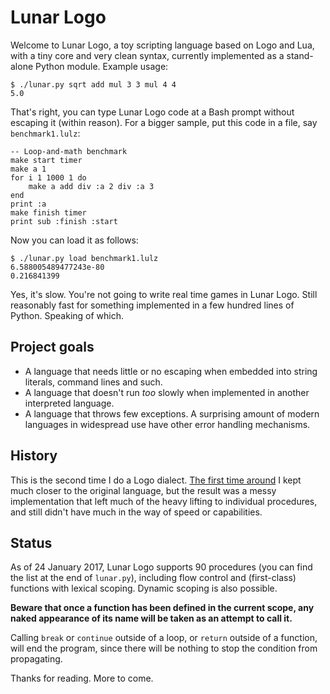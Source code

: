 Lunar Logo
==========


Welcome to Lunar Logo, a toy scripting language based on Logo and Lua, with a tiny core and very clean syntax, currently implemented as a stand-alone Python module. Example usage:

	$ ./lunar.py sqrt add mul 3 3 mul 4 4
	5.0

That's right, you can type Lunar Logo code at a Bash prompt without escaping it (within reason). For a bigger sample, put this code in a file, say `benchmark1.lulz`:

	-- Loop-and-math benchmark
	make start timer
	make a 1
	for i 1 1000 1 do
		make a add div :a 2 div :a 3
	end
	print :a
	make finish timer
	print sub :finish :start

Now you can load it as follows:

	$ ./lunar.py load benchmark1.lulz
	6.588005489477243e-80
	0.216841399

Yes, it's slow. You're not going to write real time games in Lunar Logo. Still reasonably fast for something implemented in a few hundred lines of Python. Speaking of which.

Project goals
-------------

- A language that needs little or no escaping when embedded into string literals, command lines and such.
- A language that doesn't run *too* slowly when implemented in another interpreted language.
- A language that throws few exceptions. A surprising amount of modern languages in widespread use have other error handling mechanisms.

History
-------

This is the second time I do a Logo dialect. [The first time around][ll] I kept much closer to the original language, but the result was a messy implementation that left much of the heavy lifting to individual procedures, and still didn't have much in the way of speed or capabilities.

[ll]: http://felixplesoianu.github.io/little-logo/

Status
------

As of 24 January 2017, Lunar Logo supports 90 procedures (you can find the list at the end of `lunar.py`), including flow control and (first-class) functions with lexical scoping. Dynamic scoping is also possible.

**Beware that once a function has been defined in the current scope, any naked appearance of its name will be taken as an attempt to call it.**

Calling `break` or `continue` outside of a loop, or `return` outside of a function, will end the program, since there will be nothing to stop the condition from propagating.

Thanks for reading. More to come.
